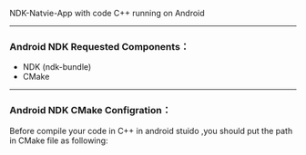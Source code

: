 NDK-Natvie-App with code C++ running on Android


-------
### Android NDK Requested Components：
- NDK (ndk-bundle)
- CMake


-------
### Android NDK CMake Configration：
Before compile your code in C++ in android stuido ,you should put the path in CMake file as following:
